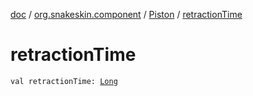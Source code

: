 [doc](../../index.md) / [org.snakeskin.component](../index.md) / [Piston](index.md) / [retractionTime](./retraction-time.md)

# retractionTime

`val retractionTime: `[`Long`](https://kotlinlang.org/api/latest/jvm/stdlib/kotlin/-long/index.html)